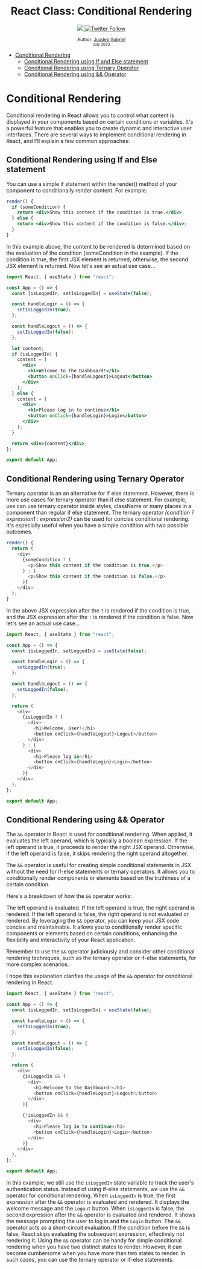 <div align="center">
  <h1> React Class: Conditional Rendering</h1>
  <a class="header-badge" target="_blank" href="https://www.linkedin.com/in/juadebade/">
  <img src="https://img.shields.io/badge/style--5eba00.svg?label=LinkedIn&logo=linkedin&style=social">
  </a>
  <a class="header-badge" target="_blank" href="https://twitter.com/Juadeb1">
  <img alt="Twitter Follow" src="https://img.shields.io/twitter/follow/Juadeb1?style=social">
  </a>

<sub>Author:
<a href="https://www.linkedin.com/in/juadebade/" target="_blank">Juadeb Gabriel</a><br>
<small> July 2023</small>
</sub>

</div>

- [Conditional Rendering](#conditional-rendering)
  - [Conditional Rendering using If and Else statement](#conditional-rendering-using-if-and-else-statement)
  - [Conditional Rendering using Ternary Operator](#conditional-rendering-using-ternary-operator)
  - [Conditional Rendering using \&\& Operator](#conditional-rendering-using--operator)

# Conditional Rendering

Conditional rendering in React allows you to control what content is displayed in your components based on certain conditions or variables. It's a powerful feature that enables you to create dynamic and interactive user interfaces. There are several ways to implement conditional rendering in React, and I'll explain a few common approaches:

## Conditional Rendering using If and Else statement

You can use a simple if statement within the render() method of your component to conditionally render content. For example:

```jsx
render() {
  if (someCondition) {
    return <div>Show this content if the condition is true.</div>;
  } else {
    return <div>Show this content if the condition is false.</div>;
  }
}
```

In this example above, the content to be rendered is determined based on the evaluation of the condition (someCondition in the example). If the condition is true, the first JSX element is returned, otherwise, the second JSX element is returned.
Now let's see an actual use case...

```jsx
import React, { useState } from "react";

const App = () => {
  const [isLoggedIn, setIsLoggedIn] = useState(false);

  const handleLogin = () => {
    setIsLoggedIn(true);
  };

  const handleLogout = () => {
    setIsLoggedIn(false);
  };

  let content;
  if (isLoggedIn) {
    content = (
      <div>
        <h1>Welcome to the Dashboard!</h1>
        <button onClick={handleLogout}>Logout</button>
      </div>
    );
  } else {
    content = (
      <div>
        <h1>Please log in to continue</h1>
        <button onClick={handleLogin}>Login</button>
      </div>
    );
  }

  return <div>{content}</div>;
};

export default App;
```

## Conditional Rendering using Ternary Operator

Ternary operator is an an alternative for if else statement. However, there is more use cases for ternary operator than if else statement. For example, use can use ternary operator inside styles, className or many places in a component than regular if else statement. The ternary operator _(condition ? expression1 : expression2)_ can be used for concise conditional rendering. It's especially useful when you have a simple condition with two possible outcomes.

```js
render() {
  return (
    <div>
      {someCondition ? (
        <p>Show this content if the condition is true.</p>
      ) : (
        <p>Show this content if the condition is false.</p>
      )}
    </div>
  );
}
```

In the above JSX expression after the `?` is rendered if the condition is true, and the JSX expression after the `:` is rendered if the condition is false.
Now let's see an actual use case...

```js
import React, { useState } from "react";

const App = () => {
  const [isLoggedIn, setLoggedIn] = useState(false);

  const handleLogin = () => {
    setLoggedIn(true);
  };

  const handleLogout = () => {
    setLoggedIn(false);
  };

  return (
    <div>
      {isLoggedIn ? (
        <div>
          <h1>Welcome, User!</h1>
          <button onClick={handleLogout}>Logout</button>
        </div>
      ) : (
        <div>
          <h1>Please log in</h1>
          <button onClick={handleLogin}>Login</button>
        </div>
      )}
    </div>
  );
};

export default App;
```

## Conditional Rendering using && Operator

The `&&` operator in React is used for conditional rendering. When applied, it evaluates the left operand, which is typically a boolean expression. If the left operand is true, it proceeds to render the right JSX operand. Otherwise, if the left operand is false, it skips rendering the right operand altogether.

The `&&` operator is useful for creating simple conditional statements in JSX without the need for if-else statements or ternary operators. It allows you to conditionally render components or elements based on the truthiness of a certain condition.

Here's a breakdown of how the `&&` operator works:

The left operand is evaluated.
If the left operand is true, the right operand is rendered.
If the left operand is false, the right operand is not evaluated or rendered.
By leveraging the `&&` operator, you can keep your JSX code concise and maintainable. It allows you to conditionally render specific components or elements based on certain conditions, enhancing the flexibility and interactivity of your React application.

Remember to use the `&&` operator judiciously and consider other conditional rendering techniques, such as the ternary operator or if-else statements, for more complex scenarios.

I hope this explanation clarifies the usage of the `&&` operator for conditional rendering in React.

```js
import React, { useState } from "react";

const App = () => {
  const [isLoggedIn, setIsLoggedIn] = useState(false);

  const handleLogin = () => {
    setIsLoggedIn(true);
  };

  const handleLogout = () => {
    setIsLoggedIn(false);
  };

  return (
    <div>
      {isLoggedIn && (
        <div>
          <h1>Welcome to the Dashboard!</h1>
          <button onClick={handleLogout}>Logout</button>
        </div>
      )}

      {!isLoggedIn && (
        <div>
          <h1>Please log in to continue</h1>
          <button onClick={handleLogin}>Login</button>
        </div>
      )}
    </div>
  );
};

export default App;
```

In this example, we still use the `isLoggedIn` state variable to track the user's authentication status. Instead of using if-else statements, we use the `&&` operator for conditional rendering. When `isLoggedIn` is true, the first expression after the `&&` operator is evaluated and rendered. It displays the welcome message and the `Logout` button. When `isLoggedIn` is false, the second expression after the `&&` operator is evaluated and rendered. It shows the message prompting the user to log in and the `Login` button. The `&&` operator acts as a short-circuit evaluation. If the condition before the `&&` is false, React skips evaluating the subsequent expression, effectively not rendering it. Using the `&&` operator can be handy for simple conditional rendering when you have two distinct states to render. However, it can become cumbersome when you have more than two states to render. In such cases, you can use the ternary operator or if-else statements.
